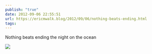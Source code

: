 ```yaml
---
publish: "true"
date: 2012-09-06 22:55:51
url: https://ericmwalk.blog/2012/09/06/nothing-beats-ending.html
tags: 
---
```


Nothing beats ending the night on the ocean

![](https://ericmwalk.blog/uploads/2022/be89ae2769.jpg)